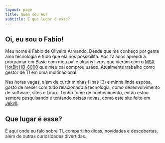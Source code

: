 ```yaml
---
layout: page
title: Quem sou eu?
subtitle: E que lugar é esse?
---
```



## Oi, eu sou o Fabio!
Meu nome é Fabio de Oliveira Armando. Desde que me conheço por gente amo tecnologia e tudo que ela nos possibilita.
Aos 12 anos aprendi a programar em Basic com meu pai e alguns livros que vieram com o [MSX HotBit HB-8000](https://pt.wikipedia.org/wiki/HotBit_HB-8000) que meu pai comprou usado.
Atualmente trabalho como gestor de TI em uma multinacional.

Nas horas vagas, além de curtir minhas filhas (3) e minha linda esposa, gosto de mexer com tudo relacionado à tecnologia, como desenvolvimento de software, sites e Linux.
Tenho fome de conhecimento, então estou sempre pesquisando e tentando coisas novas, como este site feito em [Jekyll](https://jekyllrb.com/).

## Que lugar é esse?
É aqui onde eu falo sobre TI, compartilho dicas, novidades e descobertas, além de outras curiosidades divertidas.